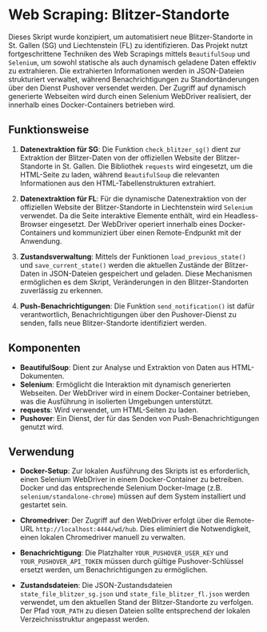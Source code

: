 # Web Scraping: Blitzer-Standorte

Dieses Skript wurde konzipiert, um automatisiert neue Blitzer-Standorte in St. Gallen (SG) und Liechtenstein (FL) zu identifizieren. Das Projekt nutzt fortgeschrittene Techniken des Web Scrapings mittels `BeautifulSoup` und `Selenium`, um sowohl statische als auch dynamisch geladene Daten effektiv zu extrahieren. Die extrahierten Informationen werden in JSON-Dateien strukturiert verwaltet, während Benachrichtigungen zu Standortänderungen über den Dienst Pushover versendet werden. Der Zugriff auf dynamisch generierte Webseiten wird durch einen Selenium WebDriver realisiert, der innerhalb eines Docker-Containers betrieben wird.

## Funktionsweise

1. **Datenextraktion für SG**: Die Funktion `check_blitzer_sg()` dient zur Extraktion der Blitzer-Daten von der offiziellen Website der Blitzer-Standorte in St. Gallen. Die Bibliothek `requests` wird eingesetzt, um die HTML-Seite zu laden, während `BeautifulSoup` die relevanten Informationen aus den HTML-Tabellenstrukturen extrahiert.

2. **Datenextraktion für FL**: Für die dynamische Datenextraktion von der offiziellen Website der Blitzer-Standorte in Liechtenstein wird `Selenium` verwendet. Da die Seite interaktive Elemente enthält, wird ein Headless-Browser eingesetzt. Der WebDriver operiert innerhalb eines Docker-Containers und kommuniziert über einen Remote-Endpunkt mit der Anwendung.

3. **Zustandsverwaltung**: Mittels der Funktionen `load_previous_state()` und `save_current_state()` werden die aktuellen Zustände der Blitzer-Daten in JSON-Dateien gespeichert und geladen. Diese Mechanismen ermöglichen es dem Skript, Veränderungen in den Blitzer-Standorten zuverlässig zu erkennen.

4. **Push-Benachrichtigungen**: Die Funktion `send_notification()` ist dafür verantwortlich, Benachrichtigungen über den Pushover-Dienst zu senden, falls neue Blitzer-Standorte identifiziert werden.

## Komponenten

- **BeautifulSoup**: Dient zur Analyse und Extraktion von Daten aus HTML-Dokumenten.
- **Selenium**: Ermöglicht die Interaktion mit dynamisch generierten Webseiten. Der WebDriver wird in einem Docker-Container betrieben, was die Ausführung in isolierten Umgebungen unterstützt.
- **requests**: Wird verwendet, um HTML-Seiten zu laden.
- **Pushover**: Ein Dienst, der für das Senden von Push-Benachrichtigungen genutzt wird.

## Verwendung

- **Docker-Setup**: Zur lokalen Ausführung des Skripts ist es erforderlich, einen Selenium WebDriver in einem Docker-Container zu betreiben. Docker und das entsprechende Selenium Docker-Image (z.B. `selenium/standalone-chrome`) müssen auf dem System installiert und gestartet sein.
  
- **Chromedriver**: Der Zugriff auf den WebDriver erfolgt über die Remote-URL `http://localhost:4444/wd/hub`. Dies eliminiert die Notwendigkeit, einen lokalen Chromedriver manuell zu verwalten.

- **Benachrichtigung**: Die Platzhalter `YOUR_PUSHOVER_USER_KEY` und `YOUR_PUSHOVER_API_TOKEN` müssen durch gültige Pushover-Schlüssel ersetzt werden, um Benachrichtigungen zu ermöglichen.

- **Zustandsdateien**: Die JSON-Zustandsdateien `state_file_blitzer_sg.json` und `state_file_blitzer_fl.json` werden verwendet, um den aktuellen Stand der Blitzer-Standorte zu verfolgen. Der Pfad `YOUR_PATH` zu diesen Dateien sollte entsprechend der lokalen Verzeichnisstruktur angepasst werden.
